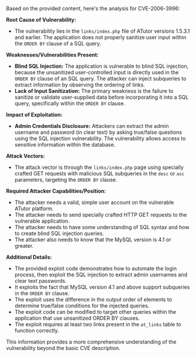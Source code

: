 Based on the provided content, here's the analysis for CVE-2006-3996:

**Root Cause of Vulnerability:**
- The vulnerability lies in the `links/index.php` file of ATutor versions 1.5.3.1 and earlier. The application does not properly sanitize user input within the `ORDER BY` clause of a SQL query.

**Weaknesses/Vulnerabilities Present:**
- **Blind SQL Injection:** The application is vulnerable to blind SQL injection, because the unsanitized user-controlled input is directly used in the `ORDER BY` clause of an SQL query. The attacker can inject subqueries to extract information by observing the ordering of links.
- **Lack of Input Sanitization:** The primary weakness is the failure to sanitize or validate user-supplied data before incorporating it into a SQL query, specifically within the `ORDER BY` clause.

**Impact of Exploitation:**
- **Admin Credentials Disclosure:** Attackers can extract the admin username and password (in clear text) by asking true/false questions using the SQL injection vulnerability. The vulnerability allows access to sensitive information within the database.

**Attack Vectors:**
- The attack vector is through the `links/index.php` page using specially crafted GET requests with malicious SQL subqueries in the `desc` or `asc` parameters, targeting the `ORDER BY` clause.

**Required Attacker Capabilities/Position:**
- The attacker needs a valid, simple user account on the vulnerable ATutor platform.
- The attacker needs to send specially crafted HTTP GET requests to the vulnerable application.
- The attacker needs to have some understanding of SQL syntax and how to create blind SQL injection queries.
- The attacker also needs to know that the MySQL version is 4.1 or greater.

**Additional Details:**
- The provided exploit code demonstrates how to automate the login process, then exploit the SQL injection to extract admin usernames and clear text passwords.
- It exploits the fact that MySQL version 4.1 and above support subqueries in the `ORDER BY` clause.
- The exploit uses the difference in the output order of elements to determine true/false conditions for the injected queries.
- The exploit code can be modified to target other queries within the application that use unsanitized ORDER BY clauses.
- The exploit requires at least two links present in the `at_links` table to function correctly.

This information provides a more comprehensive understanding of the vulnerability beyond the basic CVE description.